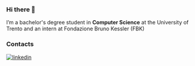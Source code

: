 ### Hi there 👋

I’m a bachelor's degree student in **Computer Science** at the University of Trento and an intern at Fondazione Bruno Kessler (FBK)
### Contacts
[
  ![linkedin](https://img.shields.io/badge/LinkedIn-0077B5?style=for-the-badge&logo=linkedin&logoColor=white)
](https://www.linkedin.com/in/riccardo-parola-37397b196/)

